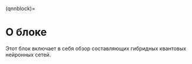 (qnnblock)=

# О блоке

Этот блок включает в себя обзор составляющих гибридных квантовых нейронных сетей.